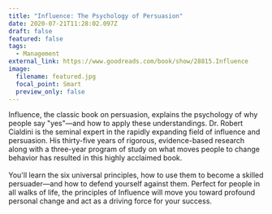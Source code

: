 ```yaml
---
title: "Influence: The Psychology of Persuasion"
date: 2020-07-21T11:28:02.097Z
draft: false
featured: false
tags:
  - Management
external_link: https://www.goodreads.com/book/show/28815.Influence
image:
  filename: featured.jpg
  focal_point: Smart
  preview_only: false
---
```

Influence, the classic book on persuasion, explains the psychology of why people say "yes"—and how to apply these understandings. Dr. Robert Cialdini is the seminal expert in the rapidly expanding field of influence and persuasion. His thirty-five years of rigorous, evidence-based research along with a three-year program of study on what moves people to change behavior has resulted in this highly acclaimed book.\
\
You'll learn the six universal principles, how to use them to become a skilled persuader—and how to defend yourself against them. Perfect for people in all walks of life, the principles of Influence will move you toward profound personal change and act as a driving force for your success.